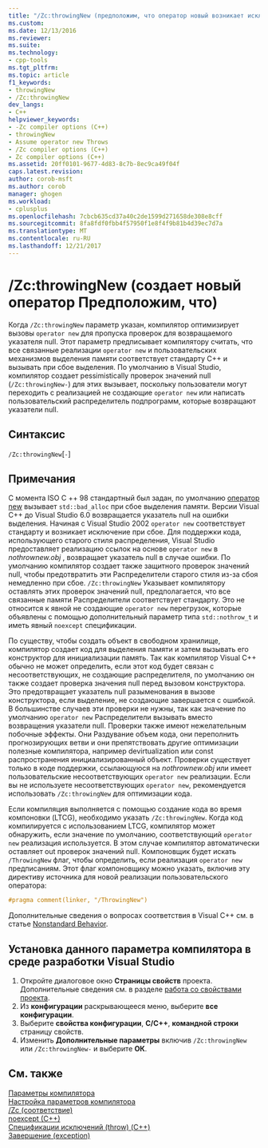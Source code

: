 ```yaml
---
title: "/Zc:throwingNew (предположим, что оператор новый возникает исключение) | Документы Microsoft"
ms.custom: 
ms.date: 12/13/2016
ms.reviewer: 
ms.suite: 
ms.technology:
- cpp-tools
ms.tgt_pltfrm: 
ms.topic: article
f1_keywords:
- throwingNew
- /Zc:throwingNew
dev_langs:
- C++
helpviewer_keywords:
- -Zc compiler options (C++)
- throwingNew
- Assume operator new Throws
- /Zc compiler options (C++)
- Zc compiler options (C++)
ms.assetid: 20ff0101-9677-4d83-8c7b-8ec9ca49f04f
caps.latest.revision: 
author: corob-msft
ms.author: corob
manager: ghogen
ms.workload:
- cplusplus
ms.openlocfilehash: 7cbcb635cd37a40c2de1599d271658de308e8cff
ms.sourcegitcommit: 8fa8fdf0fbb4f57950f1e8f4f9b81b4d39ec7d7a
ms.translationtype: MT
ms.contentlocale: ru-RU
ms.lasthandoff: 12/21/2017
---
```

# <a name="zcthrowingnew-assume-operator-new-throws"></a>/Zc:throwingNew (создает новый оператор Предположим, что)  
Когда `/Zc:throwingNew` параметр указан, компилятор оптимизирует вызовы `operator new` для пропуска проверок для возвращаемого указателя null. Этот параметр предписывает компилятору считать, что все связанные реализации `operator new` и пользовательских механизмов выделения памяти соответствует стандарту C++ и вызывать при сбое выделения. По умолчанию в Visual Studio, компилятор создает pessimistically проверок значений null (`/Zc:throwingNew-`) для этих вызывает, поскольку пользователи могут переходить с реализацией не создающие `operator new` или написать пользовательский распределитель подпрограмм, которые возвращают указатели null.  
  
## <a name="syntax"></a>Синтаксис  
  
`/Zc:throwingNew`[`-`]  
  
## <a name="remarks"></a>Примечания  
  
С момента ISO C ++ 98 стандартный был задан, по умолчанию [оператор new](../../standard-library/new-operators.md#op_new) вызывает `std::bad_alloc` при сбое выделения памяти. Версии Visual C++ до Visual Studio 6.0 возвращается указатель null на ошибки выделения. Начиная с Visual Studio 2002 `operator new` соответствует стандарту и возникает исключение при сбое. Для поддержки кода, использующего старого стиля распределения, Visual Studio предоставляет реализацию ссылок на основе `operator new` в *nothrownew.obj* , возвращает указатель null в случае ошибки. По умолчанию компилятор создает также защитного проверок значений null, чтобы предотвратить эти Распределители старого стиля из-за сбоя немедленно при сбое. `/Zc:throwingNew` Указывает компилятору оставлять этих проверок значений null, предполагается, что все связанные памяти Распределители соответствует стандарту. Это не относится к явной не создающие `operator new` перегрузок, которые объявлены с помощью дополнительный параметр типа `std::nothrow_t` и иметь явный `noexcept` спецификации.  
  
По существу, чтобы создать объект в свободном хранилище, компилятор создает код для выделения памяти и затем вызывать его конструктор для инициализации память. Так как компилятор Visual C++ обычно не может определить, если этот код будет связан с несоответствующих, не создающие распределителя, по умолчанию он также создает проверка значения null перед вызовом конструктора. Это предотвращает указатель null разыменования в вызове конструктора, если выделение, не создающие завершается с ошибкой. В большинстве случаев эти проверки не нужны, так как значение по умолчанию `operator new` Распределители вызывать вместо возвращения указатели null. Проверки также имеют нежелательным побочные эффекты. Они Раздувание объем кода, они переполнить прогнозирующих ветви и они препятствовать другие оптимизации полезные компилятора, например devirtualization или const распространения инициализированный объект. Проверки существует только в коде поддержки, ссылающуюся на *nothrownew.obj* или имеет пользовательские несоответствующих `operator new` реализации. Если вы не используете несоответствующих `operator new`, рекомендуется использовать `/Zc:throwingNew` для оптимизации кода.  
  
Если компиляция выполняется с помощью создание кода во время компоновки (LTCG), необходимо указать `/Zc:throwingNew`. Когда код компилируется с использованием LTCG, компилятор может обнаружить, если значение по умолчанию, соответствующий `operator new` реализация используется. В этом случае компилятор автоматически оставляет out проверок значений null. Компоновщик будет искать `/ThrowingNew` флаг, чтобы определить, если реализация `operator new` предписаниям. Этот флаг компоновщику можно указать, включив эту директиву источника для новой реализации пользовательского оператора:  
  
```cpp  
#pragma comment(linker, "/ThrowingNew")  
```  
  
Дополнительные сведения о вопросах соответствия в Visual C++ см. в статье [Nonstandard Behavior](../../cpp/nonstandard-behavior.md).  
  
## <a name="to-set-this-compiler-option-in-the-visual-studio-development-environment"></a>Установка данного параметра компилятора в среде разработки Visual Studio  
1.  Откройте диалоговое окно **Страницы свойств** проекта. Дополнительные сведения см. в разделе [работа со свойствами проекта](../../ide/working-with-project-properties.md).  
2.  Из **конфигурации** раскрывающееся меню, выберите **все конфигурации**.  
3.  Выберите **свойства конфигурации**, **C/C++**, **командной строки** страницу свойств.  
4.  Изменить **Дополнительные параметры** включив `/Zc:throwingNew` или `/Zc:throwingNew-` и выберите **ОК**.  
  
## <a name="see-also"></a>См. также  
[Параметры компилятора](../../build/reference/compiler-options.md)  
[Настройка параметров компилятора](../../build/reference/setting-compiler-options.md)  
[/Zc (соответствие)](../../build/reference/zc-conformance.md)  
[noexcept (C++)](../../cpp/noexcept-cpp.md)  
[Спецификации исключений (throw) (C++)](../../cpp/exception-specifications-throw-cpp.md)  
[Завершение (exception)](../../standard-library/exception-functions.md#terminate)  
